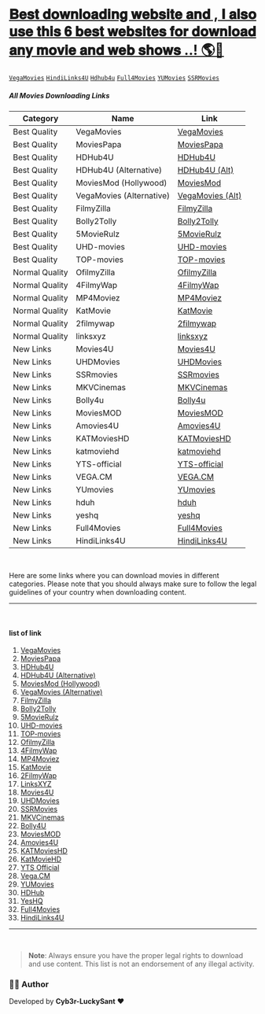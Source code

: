 <p align="center">
  <a href="#"><img src="http://readme-typing-svg.herokuapp.com?color=d1fa02&center=true&vCenter=true&multiline=false&lines=Download+movies+and+Web+Shows" alt="">
</p>

# 𝐁𝐞𝐬𝐭 𝐝𝐨𝐰𝐧𝐥𝐨𝐚𝐝𝐢𝐧𝐠 𝐰𝐞𝐛𝐬𝐢𝐭𝐞 𝐚𝐧𝐝 , 𝐈 𝐚𝐥𝐬𝐨 𝐮𝐬𝐞 𝐭𝐡𝐢𝐬 𝟔 𝐛𝐞𝐬𝐭 𝐰𝐞𝐛𝐬𝐢𝐭𝐞𝐬 𝐟𝐨𝐫 𝐝𝐨𝐰𝐧𝐥𝐨𝐚𝐝 𝐚𝐧𝐲 𝐦𝐨𝐯𝐢𝐞 𝐚𝐧𝐝 𝐰𝐞𝐛 𝐬𝐡𝐨𝐰𝐬 ..! 🌎💖
[`VegaMovies`](https://vegamovies.phd/)
[`HindiLinks4U`](https://hindilinks4u.express/)
[`Hdhub4u`](https://hdhub4u.spa/)
[`Full4Movies`](https://www.full4movies.food/)
[`YUMovies`](https://Yupmovie.com)
[`SSRMovies`](https://ssrmovies.wf/)


##### All Movies Downloading Links 


| Category          | Name                                  | Link                                     |
|-------------------|---------------------------------------|------------------------------------------|
| Best Quality      | VegaMovies                           | [VegaMovies](https://vegamovies.phd/)   |
| Best Quality      | MoviesPapa                           | [MoviesPapa](https://www.moviespapa.london/) |
| Best Quality      | HDHub4U                              | [HDHub4U](https://hdhub4u.tattoo/)      |
| Best Quality      | HDHub4U (Alternative)                | [HDHub4U (Alt)](https://hdhub4u.capetown/) |
| Best Quality      | MoviesMod (Hollywood)                | [MoviesMod](https://moviesmod.bid/movies/hollywood/) |
| Best Quality      | VegaMovies (Alternative)             | [VegaMovies (Alt)](https://vegamovies.as/) |
| Best Quality      | FilmyZilla                           | [FilmyZilla](https://filmyzilla.olamovies.in/) |
| Best Quality      | Bolly2Tolly                          | [Bolly2Tolly](https://www.bolly2tolly.net/) |
| Best Quality      | 5MovieRulz                           | [5MovieRulz](https://www.5movierulz.io/) |
| Best Quality      | UHD-movies                           | [UHD-movies](https://uhdmovies.bet/)    |
| Best Quality      | TOP-movies                           | [TOP-movies](https://topmovies.bet/)    |
| Normal Quality    | OfilmyZilla                          | [OfilmyZilla](https://www.ofilmyzilla.firm.in/) |
| Normal Quality    | 4FilmyWap                            | [4FilmyWap](https://www.4filmywap.com/) |
| Normal Quality    | MP4Moviez                            | [MP4Moviez](https://www.mp4moviez.camera/) |
| Normal Quality    | KatMovie                             | [KatMovie](https://katmovie.helpsarkari.com/choose-year.php) |
| Normal Quality    | 2filmywap                            | [2filmywap](https://www.2filmywap.net/) |
| Normal Quality    | linksxyz                             | [linksxyz](https://linksxyz.com/)       |
| New Links         | Movies4U                             | [Movies4U](https://movies4u.prof/)      |
| New Links         | UHDMovies                            | [UHDMovies](https://uhdmovies.boo/)     |
| New Links         | SSRmovies                            | [SSRmovies](https://ssrmovies.wf/)      |
| New Links         | MKVCinemas                           | [MKVCinemas](https://mkvcinemas.how/)   |
| New Links         | Bolly4u                              | [Bolly4u](https://bolly4u.cab/)         |
| New Links         | MoviesMOD                            | [MoviesMOD](https://themoviesmod.dev/)  |
| New Links         | Amovies4U                            | [Amovies4U](https://amovies4u.com/)     |
| New Links         | KATMoviesHD                          | [KATMoviesHD](https://wwv.katmoviehd.is/) |
| New Links         | katmoviehd                           | [katmoviehd](https://katmoviehd.nexus/) |
| New Links         | YTS-official                         | [YTS-official](https://yts-official.mx/) |
| New Links         | VEGA.CM                              | [VEGA.CM](https://vegamovies.cm/)       |
| New Links         | YUmovies                             | [YUmovies](https://Yupmovie.com)        |
| New Links         | hduh                                 | [hduh](https://hdhub.sbs/)              |
| New Links         | yeshq                                | [yeshq](https://yeshq.biz/)             |
| New Links         | Full4Movies                          | [Full4Movies](https://www.full4movies.food/) |
| New Links         | HindiLinks4U                         | [HindiLinks4U](https://hindilinks4u.express/) |

<br>

Here are some links where you can download movies in different categories. Please note that you should always make sure to follow the legal guidelines of your country when downloading content.

---
<br>

####  list of link 
1. [VegaMovies](https://vegamovies.phd/)
2. [MoviesPapa](https://www.moviespapa.london/)
3. [HDHub4U](https://hdhub4u.tattoo/)
4. [HDHub4U (Alternative)](https://hdhub4u.capetown/)
5. [MoviesMod (Hollywood)](https://moviesmod.bid/movies/hollywood/)
6. [VegaMovies (Alternative)](https://vegamovies.as/)
7. [FilmyZilla](https://filmyzilla.olamovies.in/)
8. [Bolly2Tolly](https://www.bolly2tolly.net/)
9. [5MovieRulz](https://www.5movierulz.io/)
10. [UHD-movies](https://uhdmovies.bet/)
11. [TOP-movies](https://topmovies.bet/)
12. [OfilmyZilla](https://www.ofilmyzilla.firm.in/)
13. [4FilmyWap](https://www.4filmywap.com/)
14. [MP4Moviez](https://www.mp4moviez.camera/)
15. [KatMovie](https://katmovie.helpsarkari.com/choose-year.php)
16. [2FilmyWap](https://www.2filmywap.net/)
17. [LinksXYZ](https://linksxyz.com/)
18. [Movies4U](https://movies4u.prof/)
19. [UHDMovies](https://uhdmovies.boo/)
20. [SSRMovies](https://ssrmovies.wf/)
21. [MKVCinemas](https://mkvcinemas.how/)
22. [Bolly4U](https://bolly4u.cab/)
23. [MoviesMOD](https://themoviesmod.dev/)
24. [Amovies4U](https://amovies4u.com/)
25. [KATMoviesHD](https://wwv.katmoviehd.is/)
26. [KatMovieHD](https://katmoviehd.nexus/)
27. [YTS Official](https://yts-official.mx/)
28. [Vega.CM](https://vegamovies.cm/)
29. [YUMovies](https://Yupmovie.com)
30. [HDHub](https://hdhub.sbs/)
31. [YesHQ](https://yeshq.biz/)
32. [Full4Movies](https://www.full4movies.food/)
33. [HindiLinks4U](https://hindilinks4u.express/)

---
<br>

> **Note**: Always ensure you have the proper legal rights to download and use content. This list is not an endorsement of any illegal activity.

### 👨‍💻 Author  
Developed by **Cyb3r-LuckySant** ❤️  


